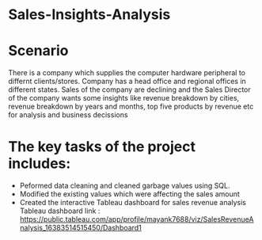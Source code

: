 # Sales-Insights-Analysis

# Scenario
There is a company which supplies the computer hardware peripheral to differnt clients/stores. Company has a head office and regional offices in different states. Sales of the company are declining and the Sales Director of the company wants some insights like revenue breakdown by cities, revenue breakdown by years and months, top five products by revenue etc for analysis and business decissions

# The key tasks of the project includes:
* Peformed data cleaning and cleaned garbage values using SQL.
* Modified the existing values which were affecting the sales amount
* Created the interactive Tableau dashboard for sales revenue analysis
  Tableau dashboard link : https://public.tableau.com/app/profile/mayank7688/viz/SalesRevenueAnalysis_16383514515450/Dashboard1
  
